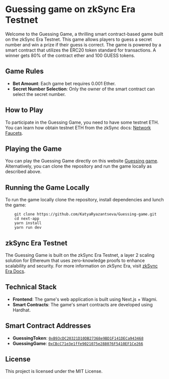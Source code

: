 # Guessing game on zkSync Era Testnet

Welcome to the Guessing Game, a thrilling smart contract-based game built on the zkSync Era Testnet. This game allows players to guess a secret number and win a prize if their guess is correct. The game is powered by a smart contract that utilizes the ERC20 token standard for transactions. A winner gets 80% of the contract ether and 100 GUESS tokens.

## Game Rules

- **Bet Amount**: Each game bet requires 0.001 Ether.
- **Secret Number Selection**: Only the owner of the smart contract can select the secret number.

## How to Play

To participate in the Guessing Game, you need to have some testnet ETH. You can learn how obtain testnet ETH from the zkSync docs: [Network Faucets](https://docs.zksync.io/build/tooling/network-faucets.html).

## Playing the Game

You can play the Guessing Game directly on this website [Guessing game](https://guessing-game-ruby.vercel.app/). Alternatively, you can clone the repository and run the game locally as described above.

## Running the Game Locally

To run the game locally clone the repository, install dependencies and lunch the game:

```Shell
    git clone https://github.com/KatyaRyazantseva/Guessing-game.git
    cd next-app
    yarn install
    yarn run dev
```

## zkSync Era Testnet

The Guessing Game is built on the zkSync Era Testnet, a layer 2 scaling solution for Ethereum that uses zero-knowledge proofs to enhance scalability and security. For more information on zkSync Era, visit [zkSync Era Docs](https://docs.zksync.io/).

## Technical Stack

- **Frontend**: The game's web application is built using Next.js + Wagmi.
- **Smart Contracts**: The game's smart contracts are developed using Hardhat.

## Smart Contract Addresses

- **GuessingToken**: [`0xB93cDC20321D10DB27368e9BD1F141DECa943468`](https://sepolia.explorer.zksync.io/address/0xB93cDC20321D10DB27368e9BD1F141DECa943468)
- **GuessingGame**: [`0xCBcC71e3e1ffe9021075e288076F5410EF1Ce266`](https://sepolia.explorer.zksync.io/address/0xCBcC71e3e1ffe9021075e288076F5410EF1Ce266)

## License

This project is licensed under the MIT License.

